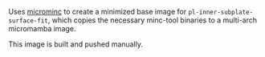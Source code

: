 Uses [microminc](https://github.com/FNNDSC/microminc)
to create a minimized base image for `pl-inner-subplate-surface-fit`,
which copies the necessary minc-tool binaries to a multi-arch micromamba image.

This image is built and pushed manually.

